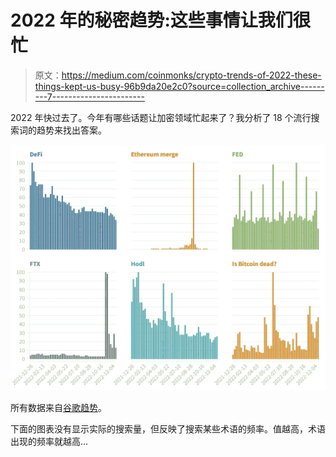 # 2022 年的秘密趋势:这些事情让我们很忙

> 原文：<https://medium.com/coinmonks/crypto-trends-of-2022-these-things-kept-us-busy-96b9da20e2c0?source=collection_archive---------7----------------------->

2022 年快过去了。今年有哪些话题让加密领域忙起来了？我分析了 18 个流行搜索词的趋势来找出答案。

![](img/175af599cf5654b472fc283a316ce50c.png)

所有数据来自[谷歌趋势](https://trends.google.com/)。

下面的图表没有显示实际的搜索量，但反映了搜索某些术语的频率。值越高，术语出现的频率就越高…